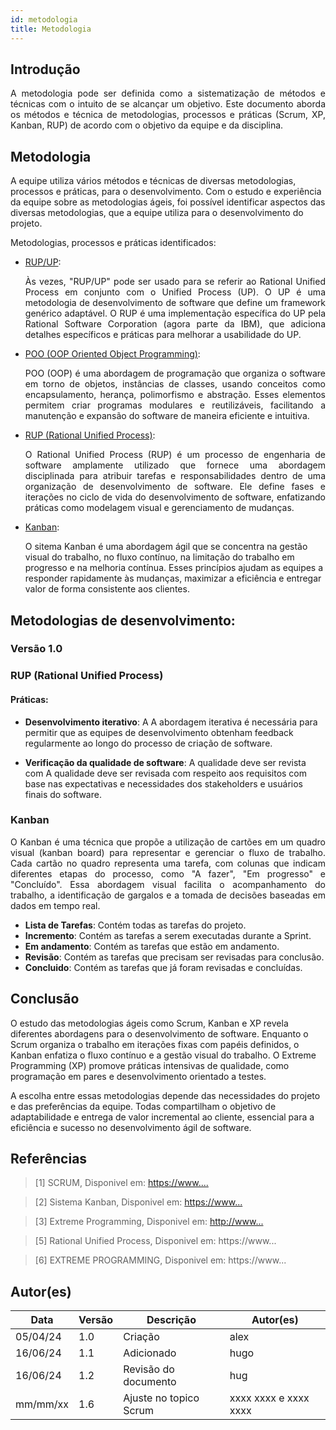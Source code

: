 ```yaml
---
id: metodologia
title: Metodologia
---
```

 
 
## Introdução
 
<p align = "justify">
A metodologia pode ser definida como a sistematização de métodos e técnicas com o intuito de se alcançar um objetivo. Este documento aborda os métodos e técnica de metodologias, processos e práticas (Scrum, XP, Kanban, RUP) de acordo com o objetivo da equipe e da disciplina.
</p>
 
## Metodologia
A equipe utiliza vários métodos e técnicas de diversas metodologias, processos e práticas, para o desenvolvimento. Com o estudo e  experiência da equipe sobre as metodologias ágeis, foi possível identificar aspectos das diversas metodologias, que a equipe utiliza para o desenvolvimento do projeto.
 
Metodologias, processos e práticas identificados:
 
 
- [RUP/UP](https://www.inf.ufsc.br/~joao.dovicchi/pos-ed/pos/gerti/rup/RP092305.pdf):<p align = "justify">
Às vezes, "RUP/UP" pode ser usado para se referir ao Rational Unified Process em conjunto com o Unified Process (UP). O UP é uma metodologia de desenvolvimento de software que define um framework genérico adaptável. O RUP é uma implementação específica do UP pela Rational Software Corporation (agora parte da IBM), que adiciona detalhes específicos e práticas para melhorar a usabilidade do UP.
</p>
 
- [POO (OOP Oriented Object Programming)](https://ethw.org/Category:Computing_and_electronics?gad_source=1&gclid=CjwKCAjwmrqzBhAoEiwAXVpgorJ4ERfLSiw8rEmT6rm4bCaRcVn84p2HL5EuvmA_-QgPq9Q7kY_BYhoCglMQAvD_BwE):<p align = "justify">
POO (OOP) é uma abordagem de programação que organiza o software em torno de objetos, instâncias de classes, usando conceitos como encapsulamento, herança, polimorfismo e abstração. Esses elementos permitem criar programas modulares e reutilizáveis, facilitando a manutenção e expansão do software de maneira eficiente e intuitiva.
</p>
 
- [RUP (Rational Unified Process)](https://www.treinaweb.com.br/blog/o-que-e-rup-rational-unified-process):<p align = "justify">
O Rational Unified Process (RUP) é um processo de engenharia de software amplamente utilizado que fornece uma abordagem disciplinada para atribuir tarefas e responsabilidades dentro de uma organização de desenvolvimento de software. Ele define fases e iterações no ciclo de vida do desenvolvimento de software, enfatizando práticas como modelagem visual e gerenciamento de mudanças.
<p>
 
- [Kanban](https://vibratto.com.br/voce-utiliza-o-kaban-para-aumentar-a-eficiencia-da-gestao-cotidiana-do-seu-negocio/):</p>
O sitema Kanban é uma abordagem ágil que se concentra na gestão visual do trabalho, no fluxo contínuo, na limitação do trabalho em progresso e na melhoria contínua. Esses princípios ajudam as equipes a responder rapidamente às mudanças, maximizar a eficiência e entregar valor de forma consistente aos clientes.
<p align = "justify">
 
 
## Metodologias de desenvolvimento:
 
### Versão 1.0
 
### RUP (Rational Unified Process)
 
#### Práticas:
 
- **Desenvolvimento iterativo**: A
A abordagem iterativa é necessária para permitir que as equipes de desenvolvimento obtenham feedback regularmente ao longo do processo de criação de software.
 
- **Verificação da qualidade de software**: A qualidade deve ser revista com
A qualidade deve ser revisada com respeito aos requisitos com base nas expectativas e necessidades dos stakeholders e usuários finais do software.
 
### Kanban
 
<p align = "justify">
O Kanban é uma técnica que propõe a utilização de cartões em um quadro visual (kanban board) para representar e gerenciar o fluxo de trabalho. Cada cartão no quadro representa uma tarefa, com colunas que indicam diferentes etapas do processo, como "A fazer", "Em progresso" e "Concluído". Essa abordagem visual facilita o acompanhamento do trabalho, a identificação de gargalos e a tomada de decisões baseadas em dados em tempo real.
</p>
 
- **Lista de Tarefas**: Contém todas as tarefas do projeto.
- **Incremento**: Contém as tarefas a serem executadas durante a Sprint.
- **Em andamento**: Contém as tarefas que estão em andamento.
- **Revisão**: Contém as tarefas que precisam ser revisadas para conclusão.
- **Concluido**: Contém as tarefas que já foram revisadas e concluídas.
 
 
## Conclusão
 
<p align = "justify">
 
O estudo das metodologias ágeis como Scrum, Kanban e XP revela diferentes abordagens para o desenvolvimento de software. Enquanto o Scrum organiza o trabalho em iterações fixas com papéis definidos, o Kanban enfatiza o fluxo contínuo e a gestão visual do trabalho. O Extreme Programming (XP) promove práticas intensivas de qualidade, como programação em pares e desenvolvimento orientado a testes.

A escolha entre essas metodologias depende das necessidades do projeto e das preferências da equipe. Todas compartilham o objetivo de adaptabilidade e entrega de valor incremental ao cliente, essencial para a eficiência e sucesso no desenvolvimento ágil de software.
 
</p>
 
## Referências
 
> [1] SCRUM, Disponivel em: [https://www....](https://holmes.app/blog/scrum-o-que-como-funciona-e-como-aplicar?utm_feeditemid=&utm_device=c&utm_term=&utm_source=google&utm_medium=ppc&utm_campaign=&hsa_cam=20847824096&hsa_grp=&hsa_mt=&hsa_src=x&hsa_ad=&utm_feeditemid=&utm_device=c&utm_term=&utm_source=google&utm_medium=ppc&utm_campaign=Google+PMax+-+Remarketing&hsa_cam=20847824096&hsa_grp=&hsa_mt=&hsa_src=x&hsa_ad=&hsa_acc=9390642025&hsa_tgt=&hsa_kw=&hsa_net=adwords&hsa_ver=3&gad_source=1&gclid=CjwKCAjwmrqzBhAoEiwAXVpgon0UHA1QKm9Ul0ehgmqNs-i_LjJX-eGYOh6uWjrgqesZFj3pjAjO3hoC2EMQAvD_BwE)
 
> [2] Sistema Kanban, Disponivel em: [https://www...](https://holmes.app/blog/o-que-e-kanban?utm_feeditemid=&utm_device=c&utm_term=&utm_source=google&utm_medium=ppc&utm_campaign=&hsa_cam=20847824096&hsa_grp=&hsa_mt=&hsa_src=x&hsa_ad=&utm_feeditemid=&utm_device=c&utm_term=&utm_source=google&utm_medium=ppc&utm_campaign=Google+PMax+-+Remarketing&hsa_cam=20847824096&hsa_grp=&hsa_mt=&hsa_src=x&hsa_ad=&hsa_acc=9390642025&hsa_tgt=&hsa_kw=&hsa_net=adwords&hsa_ver=3&gad_source=1&gclid=CjwKCAjwmrqzBhAoEiwAXVpgohh8DMK9w5pRCJo2fixnyTjIdpCxzVWBqnPaOZ1DTJA4SWjySPe3ChoCxDwQAvD_BwE)
 
> [3] Extreme Programming, Disponivel em: [http://www...](https://www.treinaweb.com.br/blog/o-que-e-xp-extreme-programming)

> [5] Rational Unified Process, Disponivel em: https://www...
 
> [6] EXTREME PROGRAMMING, Disponivel em: https://www...
 
 
## Autor(es)
 
| Data | Versão | Descrição | Autor(es) |
| -- | -- | -- | -- |
| 05/04/24 | 1.0 | Criação  | alex |
| 16/06/24 | 1.1 | Adicionado  | hugo |
| 16/06/24 | 1.2 | Revisão do documento | hug|
| mm/mm/xx | 1.6 | Ajuste no topico Scrum | xxxx xxxx e xxxx xxxx |

